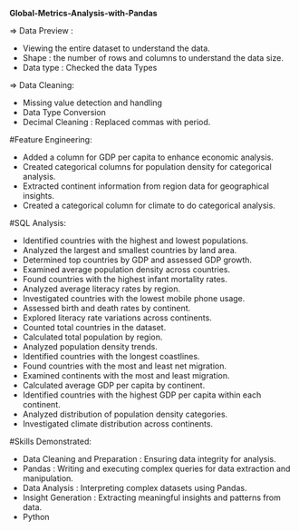 
**Global-Metrics-Analysis-with-Pandas**

=> Data Preview :

- Viewing the entire dataset to understand the data.
- Shape : the number of rows and columns to understand the data size.
- Data type : Checked the data Types


=> Data Cleaning:

- Missing value detection and handling
- Data Type Conversion
- Decimal Cleaning : Replaced commas with period.


#Feature Engineering:

- Added a column for GDP per capita to enhance economic analysis.
- Created categorical columns for population density for categorical analysis.
- Extracted continent information from region data for geographical insights.
- Created a categorical column for climate to do categorical analysis.


#SQL Analysis:

- Identified countries with the highest and lowest populations.
- Analyzed the largest and smallest countries by land area.
- Determined top countries by GDP and assessed GDP growth.
- Examined average population density across countries.
- Found countries with the highest infant mortality rates.
- Analyzed average literacy rates by region.
- Investigated countries with the lowest mobile phone usage.
- Assessed birth and death rates by continent.
- Explored literacy rate variations across continents.
- Counted total countries in the dataset.
- Calculated total population by region.
- Analyzed population density trends.
- Identified countries with the longest coastlines.
- Found countries with the most and least net migration.
- Examined continents with the most and least migration.
- Calculated average GDP per capita by continent.
- Identified countries with the highest GDP per capita within each continent.
- Analyzed distribution of population density categories.
- Investigated climate distribution across continents.


#Skills Demonstrated:
- Data Cleaning and Preparation : Ensuring data integrity for analysis.
- Pandas : Writing and executing complex queries for data extraction and manipulation.
- Data Analysis : Interpreting complex datasets using Pandas.
- Insight Generation : Extracting meaningful insights and patterns from data.
- Python
